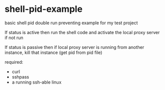 # shell-pid-example
basic shell pid double run preventing example for my test project

If status is active
then 
run the shell code and activate the local proxy server if not run

If status is passive
then 
if local proxy server is running from another instance, kill that instance (get pid from pid file)

required: 
* curl
* sshpass
* a running ssh-able linux
